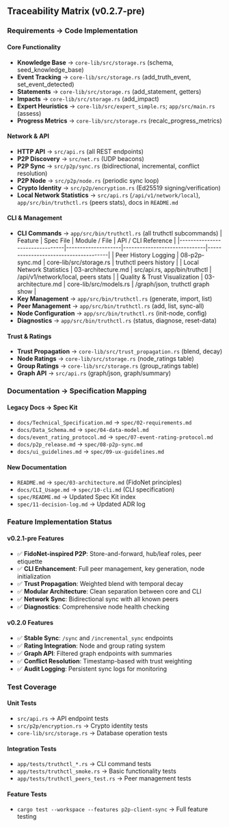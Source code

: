 ## Traceability Matrix (v0.2.7-pre)

### Requirements → Code Implementation

#### Core Functionality
- **Knowledge Base** → `core-lib/src/storage.rs` (schema, seed_knowledge_base)
- **Event Tracking** → `core-lib/src/storage.rs` (add_truth_event, set_event_detected)
- **Statements** → `core-lib/src/storage.rs` (add_statement, getters)
- **Impacts** → `core-lib/src/storage.rs` (add_impact)
- **Expert Heuristics** → `core-lib/src/expert_simple.rs`; `app/src/main.rs` (assess)
- **Progress Metrics** → `core-lib/src/storage.rs` (recalc_progress_metrics)

#### Network & API
- **HTTP API** → `src/api.rs` (all REST endpoints)
- **P2P Discovery** → `src/net.rs` (UDP beacons)
- **P2P Sync** → `src/p2p/sync.rs` (bidirectional, incremental, conflict resolution)
- **P2P Node** → `src/p2p/node.rs` (periodic sync loop)
- **Crypto Identity** → `src/p2p/encryption.rs` (Ed25519 signing/verification)
 - **Local Network Statistics** → `src/api.rs` (`/api/v1/network/local`), `app/src/bin/truthctl.rs` (peers stats), docs in `README.md`

#### CLI & Management
- **CLI Commands** → `app/src/bin/truthctl.rs` (all truthctl subcommands)
| Feature                        | Spec File          | Module / File                | API / CLI Reference                   |
|--------------------------------|--------------------|------------------------------|--------------------------------------|
| Peer History Logging           | 08-p2p-sync.md     | core-lib/src/storage.rs      | truthctl peers history               |
| Local Network Statistics       | 03-architecture.md | src/api.rs, app/bin/truthctl | /api/v1/network/local, peers stats   |
| Quality & Trust Visualization  | 03-architecture.md | core-lib/src/models.rs       | /graph/json, truthctl graph show     |
- **Key Management** → `app/src/bin/truthctl.rs` (generate, import, list)
- **Peer Management** → `app/src/bin/truthctl.rs` (add, list, sync-all)
- **Node Configuration** → `app/src/bin/truthctl.rs` (init-node, config)
- **Diagnostics** → `app/src/bin/truthctl.rs` (status, diagnose, reset-data)

#### Trust & Ratings
- **Trust Propagation** → `core-lib/src/trust_propagation.rs` (blend, decay)
- **Node Ratings** → `core-lib/src/storage.rs` (node_ratings table)
- **Group Ratings** → `core-lib/src/storage.rs` (group_ratings table)
- **Graph API** → `src/api.rs` (graph/json, graph/summary)

### Documentation → Specification Mapping

#### Legacy Docs → Spec Kit
- `docs/Technical_Specification.md` → `spec/02-requirements.md`
- `docs/Data_Schema.md` → `spec/04-data-model.md`
- `docs/event_rating_protocol.md` → `spec/07-event-rating-protocol.md`
- `docs/p2p_release.md` → `spec/08-p2p-sync.md`
- `docs/ui_guidelines.md` → `spec/09-ux-guidelines.md`

#### New Documentation
- `README.md` → `spec/03-architecture.md` (FidoNet principles)
- `docs/CLI_Usage.md` → `spec/10-cli.md` (CLI specification)
- `spec/README.md` → Updated Spec Kit index
- `spec/11-decision-log.md` → Updated ADR log

### Feature Implementation Status

#### v0.2.1-pre Features
- ✅ **FidoNet-inspired P2P**: Store-and-forward, hub/leaf roles, peer etiquette
- ✅ **CLI Enhancement**: Full peer management, key generation, node initialization
- ✅ **Trust Propagation**: Weighted blend with temporal decay
- ✅ **Modular Architecture**: Clean separation between core and CLI
- ✅ **Network Sync**: Bidirectional sync with all known peers
- ✅ **Diagnostics**: Comprehensive node health checking

#### v0.2.0 Features
- ✅ **Stable Sync**: `/sync` and `/incremental_sync` endpoints
- ✅ **Rating Integration**: Node and group rating system
- ✅ **Graph API**: Filtered graph endpoints with summaries
- ✅ **Conflict Resolution**: Timestamp-based with trust weighting
- ✅ **Audit Logging**: Persistent sync logs for monitoring

### Test Coverage

#### Unit Tests
- `src/api.rs` → API endpoint tests
- `src/p2p/encryption.rs` → Crypto identity tests
- `core-lib/src/storage.rs` → Database operation tests

#### Integration Tests
- `app/tests/truthctl_*.rs` → CLI command tests
- `app/tests/truthctl_smoke.rs` → Basic functionality tests
- `app/tests/truthctl_peers_test.rs` → Peer management tests

#### Feature Tests
- `cargo test --workspace --features p2p-client-sync` → Full feature testing
